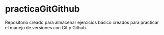 # practicaGitGithub
Repositorio creado para almacenar ejercicios básico creados para practicar el manejo de versiones con Git y Github.

